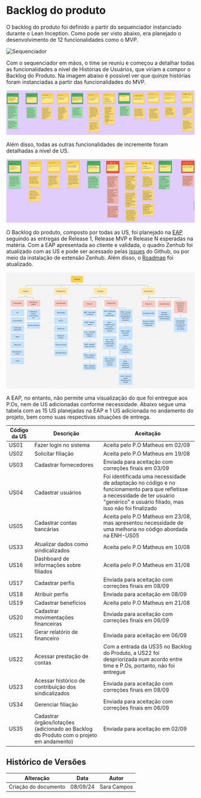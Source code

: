 # Backlog do produto

O backlog do produto foi definido a partir do sequenciador instanciado durante o Lean Inception. Como pode ser visto abaixo, era planejado o desenvolvimento de 12 funcionalidades como o MVP.

![Sequenciador](../assets/sequenciador.png)

Com o sequenciador em mãos, o time se reuniu e começou a detalhar todas as funcionalidades a nível de Histórias de Usuários, que viriam a compor o Backlog do Produto. Na imagem abaixo é possível ver que quinze histórias foram instanciadas a partir das funcionalidades do MVP.

![US](../assets/backlog.png)

Além disso, todas as outras funcionalidades de incremente foram detalhadas a nível de US.

![US incrementais](../assets/usincremento.png)

O Backlog do produto, composto por todas as US, foi planejado na [EAP](../gestao/eap.md) seguindo as entregas de Release 1, Release MVP e Release N esperadas na matéria. Com a EAP apresentada ao cliente e validada, o quadro Zenhub foi atualizado com as US e pode ser acessado pelas [issues](https://github.com/fga-eps-mds/2024.1-SENTINELA-DOC/issues) do Github, ou por meio da instalação de extensão Zenhub. Além disso, o [Roadmap](https://app.zenhub.com/workspaces/sentinela-20241-6600879e9c18ff20971a451a/roadmap) foi atualizado.

![EAP](../assets/eap.png)

A EAP, no entanto, não permite uma visualização do que foi entregue aos P.Os, nem de US adicionadas conforme necessidade. Abaixo segue uma tabela com as 15 US planejadas na EAP e 1 US adicionada no andamento do projeto, bem como suas respectivas situações de entrega.

| Código da US | Descrição                                                                               | Aceitação                                                                                                                                                                             |
| ------------ | --------------------------------------------------------------------------------------- | ------------------------------------------------------------------------------------------------------------------------------------------------------------------------------------- |
| US01         | Fazer login no sistema                                                                  | Aceita pelo P.O Matheus em 02/09                                                                                                                                                      |
| US02         | Solicitar filiação                                                                      | Aceita pelo P.O Matheus em 19/08                                                                                                                                                      |
| US03         | Cadastrar fornecedores                                                                  | Enviada para aceitação com correções finais em 03/09                                                                                                                                  |
| US04         | Cadastrar usuários                                                                      | Foi identificada uma necessidade de adaptação no código e no funcionamento para que refletisse a necessidade de ter usuário "genérico" e usuário filiado, mas isso não foi finalizado |
| US05         | Cadastrar contas bancárias                                                              | Aceita pelo P.O Matheus em 23/08, mas apresentou necessidade de uma melhoria no código abordada na ENH-US05                                                                           |
| US33         | Atualizar dados como sindicalizados                                                     | Aceita pelo P.O Matheus em 10/08                                                                                                                                                      |
| US16         | Dashboard de informações sobre filiados                                                 | Aceita pelo P.O Matheus em 31/08                                                                                                                                                      |
| US17         | Cadastrar perfis                                                                        | Enviada para aceitação com correções finais em 08/09                                                                                                                                  |
| US18         | Atribuir perfis                                                                         | Enviada para aceitação em 08/09                                                                                                                                                       |
| US19         | Cadastrar benefícios                                                                    | Aceita pelo P.O Matheus em 21/08                                                                                                                                                      |
| US20         | Cadastrar movimentações financeiras                                                     | Enviada para aceitação com correções finais em 06/09                                                                                                                                  |
| US21         | Gerar relatório de financeiro                                                           | Enviada para aceitação em 06/09                                                                                                                                                       |
| US22         | Acessar prestação de contas                                                             | Com a entrada da US35 no Backlog do Produto, a US22 foi despriorizada num acordo entre time e P.Os, portanto, não foi entregue                                                        |
| US23         | Acessar histórico de contribuição dos sindicalizados                                    | Enviada para aceitação com correções finais em 08/09                                                                                                                                  |
| US34         | Gerenciar filiação                                                                      | Enviada para aceitação com correções finais em 06/09                                                                                                                                  |
| US35         | Cadastrar órgãos/lotações (adicionado ao Backlog do Produto com o projeto em andamento) | Enviada para aceitação em 02/09                                                                                                                                                       |

## Histórico de Versões

| Alteração            | Data     | Autor       |
| -------------------- | -------- | ----------- |
| Criação do documento | 08/09/24 | Sara Campos |
